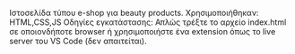 Ιστοσελίδα τύπου e-shop για beauty products. 
Χρησιμοποιήθηκαν: HTML,CSS,JS
Οδηγίες εγκατάστασης: Απλώς τρέξτε το αρχείο index.html σε οποιονδήποτε browser ή χρησιμοποιήστε
ένα extension όπως το live server του VS Code (δεν απαιτείται).
